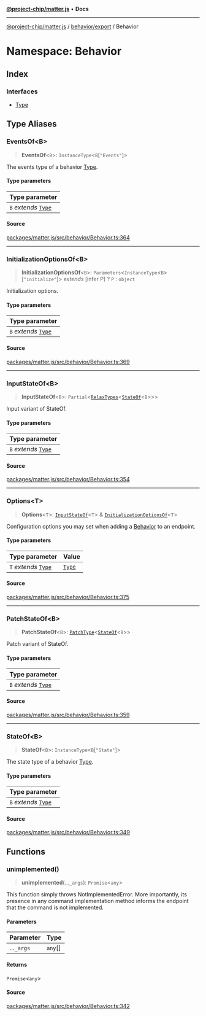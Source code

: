 [**@project-chip/matter.js**](../../../../README.md) • **Docs**

***

[@project-chip/matter.js](../../../../modules.md) / [behavior/export](../../README.md) / Behavior

# Namespace: Behavior

## Index

### Interfaces

- [Type](interfaces/Type.md)

## Type Aliases

### EventsOf\<B\>

> **EventsOf**\<`B`\>: `InstanceType`\<`B`\[`"Events"`\]\>

The events type of a behavior [Type](interfaces/Type.md).

#### Type parameters

| Type parameter |
| :------ |
| `B` *extends* [`Type`](interfaces/Type.md) |

#### Source

[packages/matter.js/src/behavior/Behavior.ts:364](https://github.com/project-chip/matter.js/blob/7a8cbb56b87d4ccf34bec5a9a95ab40a1711324f/packages/matter.js/src/behavior/Behavior.ts#L364)

***

### InitializationOptionsOf\<B\>

> **InitializationOptionsOf**\<`B`\>: `Parameters`\<`InstanceType`\<`B`\>\[`"initialize"`\]\> *extends* [infer P] ? `P` : `object`

Initialization options.

#### Type parameters

| Type parameter |
| :------ |
| `B` *extends* [`Type`](interfaces/Type.md) |

#### Source

[packages/matter.js/src/behavior/Behavior.ts:369](https://github.com/project-chip/matter.js/blob/7a8cbb56b87d4ccf34bec5a9a95ab40a1711324f/packages/matter.js/src/behavior/Behavior.ts#L369)

***

### InputStateOf\<B\>

> **InputStateOf**\<`B`\>: `Partial`\<[`RelaxTypes`](../../../../cluster/export/namespaces/ClusterType/README.md#relaxtypesv)\<[`StateOf`](README.md#stateofb)\<`B`\>\>\>

Input variant of StateOf.

#### Type parameters

| Type parameter |
| :------ |
| `B` *extends* [`Type`](interfaces/Type.md) |

#### Source

[packages/matter.js/src/behavior/Behavior.ts:354](https://github.com/project-chip/matter.js/blob/7a8cbb56b87d4ccf34bec5a9a95ab40a1711324f/packages/matter.js/src/behavior/Behavior.ts#L354)

***

### Options\<T\>

> **Options**\<`T`\>: [`InputStateOf`](README.md#inputstateofb)\<`T`\> & [`InitializationOptionsOf`](README.md#initializationoptionsofb)\<`T`\>

Configuration options you may set when adding a [Behavior](../../classes/Behavior.md) to an endpoint.

#### Type parameters

| Type parameter | Value |
| :------ | :------ |
| `T` *extends* [`Type`](interfaces/Type.md) | [`Type`](interfaces/Type.md) |

#### Source

[packages/matter.js/src/behavior/Behavior.ts:375](https://github.com/project-chip/matter.js/blob/7a8cbb56b87d4ccf34bec5a9a95ab40a1711324f/packages/matter.js/src/behavior/Behavior.ts#L375)

***

### PatchStateOf\<B\>

> **PatchStateOf**\<`B`\>: [`PatchType`](../../../../cluster/export/namespaces/ClusterType/README.md#patchtypev)\<[`StateOf`](README.md#stateofb)\<`B`\>\>

Patch variant of StateOf.

#### Type parameters

| Type parameter |
| :------ |
| `B` *extends* [`Type`](interfaces/Type.md) |

#### Source

[packages/matter.js/src/behavior/Behavior.ts:359](https://github.com/project-chip/matter.js/blob/7a8cbb56b87d4ccf34bec5a9a95ab40a1711324f/packages/matter.js/src/behavior/Behavior.ts#L359)

***

### StateOf\<B\>

> **StateOf**\<`B`\>: `InstanceType`\<`B`\[`"State"`\]\>

The state type of a behavior [Type](interfaces/Type.md).

#### Type parameters

| Type parameter |
| :------ |
| `B` *extends* [`Type`](interfaces/Type.md) |

#### Source

[packages/matter.js/src/behavior/Behavior.ts:349](https://github.com/project-chip/matter.js/blob/7a8cbb56b87d4ccf34bec5a9a95ab40a1711324f/packages/matter.js/src/behavior/Behavior.ts#L349)

## Functions

### unimplemented()

> **unimplemented**(...`_args`): `Promise`\<`any`\>

This function simply throws NotImplementedError.  More importantly, its presence in any command implementation
method informs the endpoint that the command is not implemented.

#### Parameters

| Parameter | Type |
| :------ | :------ |
| ...`_args` | `any`[] |

#### Returns

`Promise`\<`any`\>

#### Source

[packages/matter.js/src/behavior/Behavior.ts:342](https://github.com/project-chip/matter.js/blob/7a8cbb56b87d4ccf34bec5a9a95ab40a1711324f/packages/matter.js/src/behavior/Behavior.ts#L342)
